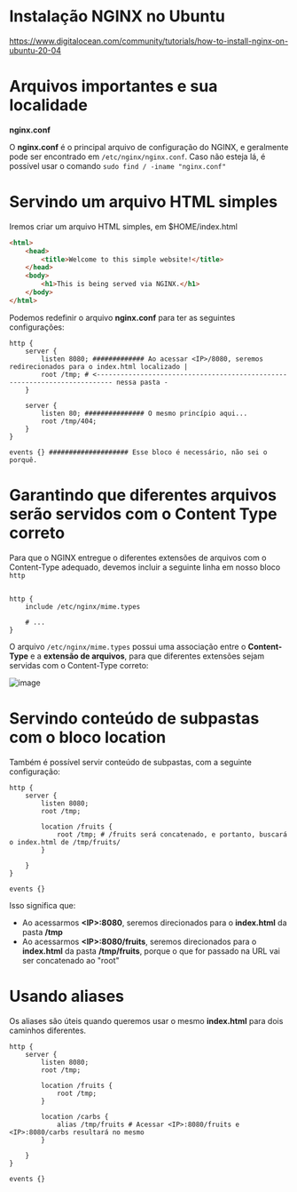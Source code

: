 # Instalação NGINX no Ubuntu

https://www.digitalocean.com/community/tutorials/how-to-install-nginx-on-ubuntu-20-04

# Arquivos importantes e sua localidade

**nginx.conf**

O **nginx.conf** é o principal arquivo de configuração do NGINX, e geralmente pode ser encontrado em `/etc/nginx/nginx.conf`. Caso não esteja lá, é possível usar o comando `sudo find / -iname "nginx.conf"`

# Servindo um arquivo HTML simples

Iremos criar um arquivo HTML simples, em $HOME/index.html

```html
<html>
    <head>
        <title>Welcome to this simple website!</title>
    </head>
    <body>
        <h1>This is being served via NGINX.</h1>
    </body>
</html>
```

Podemos redefinir o arquivo **nginx.conf** para ter as seguintes configurações:

```nginx
http {
	server {
		listen 8080; ############# Ao acessar <IP>/8080, seremos redirecionados para o index.html localizado |
		root /tmp; # <-------------------------------------------------------------------------- nessa pasta -
	}

	server {
		listen 80; ############### O mesmo princípio aqui...
		root /tmp/404;
	}
}

events {} #################### Esse bloco é necessário, não sei o porquê.
```

# Garantindo que diferentes arquivos serão servidos com o Content Type correto

Para que o NGINX entregue o diferentes extensões de arquivos com o Content-Type adequado, devemos incluir a seguinte linha em nosso bloco `http`

```nginx

http {
	include /etc/nginx/mime.types
	
	# ...
}
```

O arquivo `/etc/nginx/mime.types` possui uma associação entre o **Content-Type** e a **extensão de arquivos**, para que diferentes extensões sejam servidas com o Content-Type correto:

![image](https://user-images.githubusercontent.com/80921933/224104779-fb457cc5-e4f3-416d-9bbc-1567b31ad2a5.png)

# Servindo conteúdo de subpastas com o bloco location

Também é possível servir conteúdo de subpastas, com a seguinte configuração:

```nginx
http {
	server {
		listen 8080;
		root /tmp;

		location /fruits {
			root /tmp; # /fruits será concatenado, e portanto, buscará o index.html de /tmp/fruits/
		}

	}
}

events {}
```

Isso significa que:
- Ao acessarmos **\<IP>:8080**, seremos direcionados para o **index.html** da pasta **/tmp**
- Ao acessarmos **\<IP>:8080/fruits**, seremos direcionados para o **index.html** da pasta **/tmp/fruits**, porque o que for passado na URL vai ser concatenado ao "root"

# Usando aliases

Os aliases são úteis quando queremos usar o mesmo **index.html** para dois caminhos diferentes.

```nginx
http {
	server {
		listen 8080;
		root /tmp;

		location /fruits {
			root /tmp; 
		}
		
		location /carbs {
			alias /tmp/fruits # Acessar <IP>:8080/fruits e <IP>:8080/carbs resultará no mesmo
		}

	}
}

events {}
```

